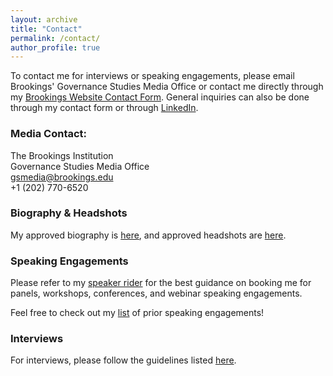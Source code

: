 ```yaml
---
layout: archive
title: "Contact"
permalink: /contact/
author_profile: true
---
```


To contact me for interviews or speaking engagements, please email Brookings' Governance Studies Media Office or contact me directly through my [Brookings Website Contact Form](https://www.brookings.edu/people/chinasa-t-okolo/). General inquiries can also be done through my contact form or through [LinkedIn](https://www.linkedin.com/in/chinasaokolo).

### Media Contact:
The Brookings Institution \
Governance Studies Media Office \
gsmedia@brookings.edu \
+1 (202) 770-6520

### Biography & Headshots
My approved biography is [here](https://github.com/chinasatokolo/MediaKit/blob/main/biography-details.md), and approved headshots are [here](https://github.com/chinasaokolo/MediaKit/tree/main/images/headshots).

### Speaking Engagements
Please refer to my [speaker rider](https://github.com/chinasatokolo/MediaKit/blob/main/speaker-rider.md) for the best guidance on booking me for panels, workshops, conferences, and webinar speaking engagements.

Feel free to check out my [list](https://github.com/chinasatokolo/MediaKit/blob/main/speaking.md) of prior speaking engagements!

### Interviews
For interviews, please follow the guidelines listed [here](https://github.com/chinasatokolo/MediaKit/blob/main/interview-guide.md).
